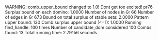WARNING: comb_upper_bound changed to 1.0! Dont get too excited! 
pr76
Surplus bound on each domino: 1.0000 
Number of nodes in G: 66 
Number of edges in G: 673 
Bound on total surplus of stable sets: 2.0000 
Pattern upper bound: 130 
Comb surplus upper bound (<=1): 1.0000 
Running find_handle: 100 times 
Number of candidate_dom considered 100 
Combs found: 13 
Total running time: 2.79156 seconds